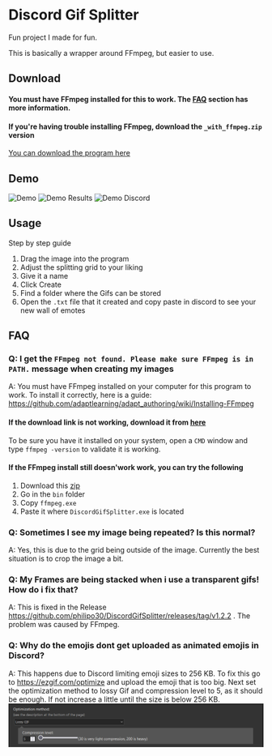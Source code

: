 # Discord Gif Splitter

Fun project I made for fun.

This is basically a wrapper around FFmpeg, but easier to use.

## Download

#### You must have FFmpeg installed for this to work. The [FAQ](#FAQ) section has more information.

#### If you're having trouble installing FFmpeg, download the `_with_ffmpeg.zip` version

[You can download the program here](https://github.com/Malpp/DiscordGifSplitter/releases)

## Demo

![Demo](DemoFiles/Demo.gif)
![Demo Results](DemoFiles/Demo_Results.png)
![Demo Discord](DemoFiles/Demo_Discord.gif)

## Usage

Step by step guide
1. Drag the image into the program
2. Adjust the splitting grid to your liking
3. Give it a name
4. Click Create
5. Find a folder where the Gifs can be stored
6. Open the `.txt` file that it created and copy paste in discord to see your new wall of emotes

## <a name="FAQ"></a>FAQ

### Q: I get the `FFmpeg not found. Please make sure FFmpeg is in PATH.` message when creating my images
A: You must have FFmpeg installed on your computer for this program to work. To install it correctly, here is a guide: https://github.com/adaptlearning/adapt_authoring/wiki/Installing-FFmpeg

#### If the download link is not working, download it from [here](https://ffmpeg.zeranoe.com/builds/win64/static/ffmpeg-20180502-e07b191-win64-static.zip)

To be sure you have it installed on your system, open a `CMD` window and type `ffmpeg -version` to validate it is working.

#### If the FFmpeg install still doesn'work work, you can try the following

1. Download this [zip](https://ffmpeg.zeranoe.com/builds/win64/static/ffmpeg-20180502-e07b191-win64-static.zip)
2. Go in the `bin` folder
3. Copy `ffmpeg.exe`
4. Paste it where `DiscordGifSplitter.exe` is located

### Q: Sometimes I see my image being repeated? Is this normal?
A: Yes, this is due to the grid being outside of the image. Currently the best situation is to crop the image a bit.

### Q: My Frames are being stacked when i use a transparent gifs! How do i fix that?
A: This is fixed in the Release https://github.com/philipo30/DiscordGifSplitter/releases/tag/v1.2.2 . The problem was caused by FFmpeg.

### Q: Why do the emojis dont get uploaded as animated emojis in Discord?
A: This happens due to Discord limiting emoji sizes to 256 KB. To fix this go to https://ezgif.com/optimize and upload the emoji that is too big. Next set the optimization method to lossy Gif and compression level to 5, as it should be enough. If not increase a little until the size is below 256 KB.
![compressinggif](DemoFiles/compressinggif.png)
